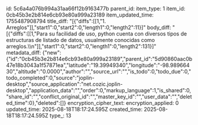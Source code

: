 id: 5c6a4a076b994a31aa66f12b9163477b
parent_id: 
item_type: 1
item_id: 0cb45b3e2b814e6cb93e80a999a23189
item_updated_time: 1755487908794
title_diff: "[{\"diffs\":[[1,\"1. Arreglos\"]],\"start1\":0,\"start2\":0,\"length1\":0,\"length2\":11}]"
body_diff: "[{\"diffs\":[[1,\"Para su facilidad de uso, python cuenta con diversos tipos de estructuras de listado de datos, usualmente conocidas como arreglos.\\\n\"]],\"start1\":0,\"start2\":0,\"length1\":0,\"length2\":131}]"
metadata_diff: {"new":{"id":"0cb45b3e2b814e6cb93e80a999a23189","parent_id":"5d90860aac0b47e18b3043a1f57871ea","latitude":"19.39949340","longitude":"-98.98966430","altitude":"0.0000","author":"","source_url":"","is_todo":0,"todo_due":0,"todo_completed":0,"source":"joplin-desktop","source_application":"net.cozic.joplin-desktop","application_data":"","order":0,"markup_language":1,"is_shared":0,"share_id":"","conflict_original_id":"","master_key_id":"","user_data":"","deleted_time":0},"deleted":[]}
encryption_cipher_text: 
encryption_applied: 0
updated_time: 2025-08-18T18:17:24.595Z
created_time: 2025-08-18T18:17:24.595Z
type_: 13